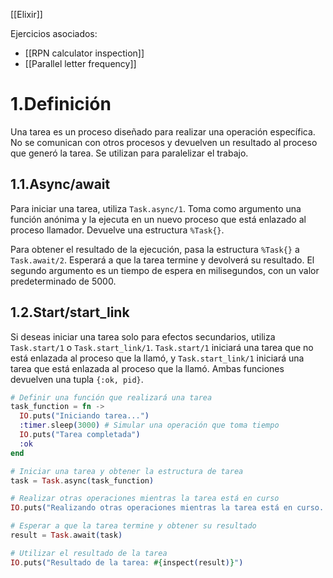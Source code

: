 [[Elixir]]

Ejercicios asociados:
+ [[RPN calculator inspection]]
+ [[Parallel letter frequency]]

# 1.Definición
Una tarea es un proceso diseñado para realizar una operación específica. No se comunican con otros procesos y devuelven un resultado al proceso que generó la tarea. Se utilizan para paralelizar el trabajo.

## 1.1.Async/await
Para iniciar una tarea, utiliza `Task.async/1`. Toma como argumento una función anónima y la ejecuta en un nuevo proceso que está enlazado al proceso llamador. Devuelve una estructura `%Task{}`.

Para obtener el resultado de la ejecución, pasa la estructura `%Task{}` a `Task.await/2`. Esperará a que la tarea termine y devolverá su resultado. El segundo argumento es un tiempo de espera en milisegundos, con un valor predeterminado de 5000.

## 1.2.Start/start_link
Si deseas iniciar una tarea solo para efectos secundarios, utiliza `Task.start/1` o `Task.start_link/1`. `Task.start/1` iniciará una tarea que no está enlazada al proceso que la llamó, y `Task.start_link/1` iniciará una tarea que está enlazada al proceso que la llamó. Ambas funciones devuelven una tupla `{:ok, pid}`.

```elixir
# Definir una función que realizará una tarea
task_function = fn ->
  IO.puts("Iniciando tarea...")
  :timer.sleep(3000) # Simular una operación que toma tiempo
  IO.puts("Tarea completada")
  :ok
end

# Iniciar una tarea y obtener la estructura de tarea
task = Task.async(task_function)

# Realizar otras operaciones mientras la tarea está en curso
IO.puts("Realizando otras operaciones mientras la tarea está en curso...")

# Esperar a que la tarea termine y obtener su resultado
result = Task.await(task)

# Utilizar el resultado de la tarea
IO.puts("Resultado de la tarea: #{inspect(result)}")
```